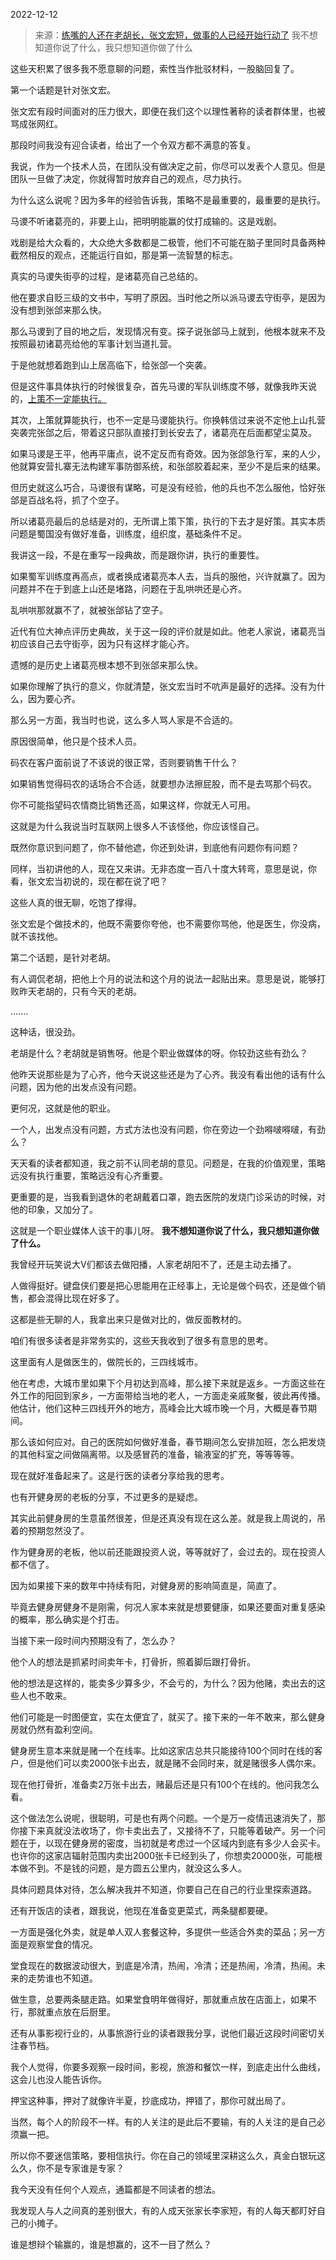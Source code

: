 2022-12-12

> 来源：[练嘴的人还在老胡长，张文宏短，做事的人已经开始行动了](http://mp.weixin.qq.com/s?__biz=MzU0MjYwNDU2Mw==&mid=2247509118&idx=1&sn=aca77ecf564bf034f308e7e962c066e1&chksm=fb1ac802cc6d411439307b61d06a9e1b4a0fc3572d45bf2e962011870cc92d5d3192ef76e9ba&scene=27#wechat_redirect)
> 我不想知道你说了什么，我只想知道你做了什么

这些天积累了很多我不愿意聊的问题，索性当作批驳材料，一股脑回复了。  

第一个话题是针对张文宏。  

张文宏有段时间面对的压力很大，即便在我们这个以理性著称的读者群体里，也被骂成张网红。  

那段时间我没有迎合读者，给出了一个令双方都不满意的答复。

我说，作为一个技术人员，在团队没有做决定之前，你尽可以发表个人意见。但是团队一旦做了决定，你就得暂时放弃自己的观点，尽力执行。

为什么这么说呢？因为多年的经验告诉我，策略不是最重要的，最重要的是执行。  

马谡不听诸葛亮的，非要上山，把明明能赢的仗打成输的。这是戏剧。  

戏剧是给大众看的，大众绝大多数都是二极管，他们不可能在脑子里同时具备两种截然相反的观点，还能运行自如，那是第一流智慧的标志。  

真实的马谡失街亭的过程，是诸葛亮自己总结的。  

他在要求自贬三级的文书中，写明了原因。当时他之所以派马谡去守街亭，是因为没有想到张郃来那么快。

那么马谡到了目的地之后，发现情况有变。探子说张郃马上就到，他根本就来不及按照最初诸葛亮给他的军事计划当道扎营。

于是他就想着跑到山上居高临下，给张郃一个突袭。  

但是这件事具体执行的时候很复杂，首先马谡的军队训练度不够，就像我昨天说的，[上策不一定能执行。](http://mp.weixin.qq.com/s?__biz=MzU0MjYwNDU2Mw==&mid=2247509113&idx=1&sn=b980eb3e66f9ea1472c59a704e32dcdb&chksm=fb1ac805cc6d41138c0774b8776f8ef380cb5e03476c49d32adad947f77332046704078bcbee&scene=21#wechat_redirect)  

其次，上策就算能执行，也不一定是马谡能执行。你换韩信过来说不定他上山扎营突袭完张郃之后，带着这只部队直接打到长安去了，诸葛亮在后面都望尘莫及。  

如果马谡是王平，他再平庸点，说不定反而有奇效。因为张郃急行军，来的人少，他就算安营扎寨无法构建军事防御系统，和张郃胶着起来，至少不是后来的结果。  

但历史就这么巧合，马谡很有谋略，可是没有经验，他的兵也不怎么服他，恰好张郃是百战名将，抓了个空子。  

所以诸葛亮最后的总结是对的，无所谓上策下策，执行的下去才是好策。其实本质问题是蜀国没有做好准备，训练度，组织度，基础条件不足。

我讲这一段，不是在重写一段典故，而是跟你讲，执行的重要性。  

如果蜀军训练度再高点，或者换成诸葛亮本人去，当兵的服他，兴许就赢了。因为问题并不在于到底上山还是堵路，问题在于乱哄哄还是心齐。  

乱哄哄那就赢不了，就被张郃钻了空子。

近代有位大神点评历史典故，关于这一段的评价就是如此。他老人家说，诸葛亮当初应该自己去守街亭，因为只有这样才能心齐。  

遗憾的是历史上诸葛亮根本想不到张郃来那么快。

如果你理解了执行的意义，你就清楚，张文宏当时不吭声是最好的选择。没有为什么，因为要心齐。  

那么另一方面，我当时也说，这么多人骂人家是不合适的。  

原因很简单，他只是个技术人员。  

码农在客户面前说了不该说的很正常，否则要销售干什么？  

如果销售觉得码农的话场合不合适，就要想办法擦屁股，而不是去骂那个码农。  

你不可能指望码农情商比销售还高，如果这样，你就无人可用。  

这就是为什么我说当时互联网上很多人不该怪他，你应该怪自己。  

既然你意识到问题了，你不替他遮，你还到处讲，到底他有问题你有问题？  

同样，当初讲他的人，现在又来讲。无非态度一百八十度大转弯，意思是说，你看，张文宏当初说的，现在都在说了吧？

这些人真的很无聊，吃饱了撑得。  

张文宏是个做技术的，他既不需要你夸他，也不需要你骂他，他是医生，你没病，就不该找他。  

第二个话题，是针对老胡。  

有人调侃老胡，把他上个月的说法和这个月的说法一起贴出来。意思是说，能够打败昨天老胡的，只有今天的老胡。

.......

这种话，很没劲。

老胡是什么？老胡就是销售呀。他是个职业做媒体的呀。你较劲这些有劲么？  

他昨天说那些是为了心齐，他今天说这些还是为了心齐。我没有看出他的话有什么问题，因为他的出发点没有问题。  

更何况，这就是他的职业。

一个人，出发点没有问题，方式方法也没有问题，你在旁边一个劲嘚啵嘚啵，有劲么？

天天看的读者都知道，我之前不认同老胡的意见。问题是，在我的价值观里，策略远没有执行重要，策略远没有心齐重要。

更重要的是，当我看到退休的老胡戴着口罩，跑去医院的发烧门诊采访的时候，对他的印象，又加分了。

这就是一个职业媒体人该干的事儿呀。 **我不想知道你说了什么，我只想知道你做了什么。**  

我曾经开玩笑说大V们都该去做阳播，人家老胡阳不了，还是主动去播了。  

人做得挺好。键盘侠们要是把心思能用在正经事上，无论是做个码农，还是做个销售，都会混得比现在好多了。  

这都是些无聊的人，我拿出来只是做对比的，做反面教材的。  

咱们有很多读者是非常务实的，这些天我收到了很多有意思的思考。  

这里面有人是做医生的，做院长的，三四线城市。  

他在考虑，大城市里如果下个月初达到高峰，那么接下来就是返乡。一方面这些在外工作的阳回到家乡，一方面带给当地的老人，一方面走亲戚聚餐，彼此再传播。他估计，他们这种三四线开外的地方，高峰会比大城市晚一个月，大概是春节期间。  

那么该如何应对。自己的医院如何做好准备，春节期间怎么安排加班，怎么把发烧的其他科室之间做隔离带。以及感冒药的准备，输液室的扩充，等等等等。  

现在就好准备起来了。这是行医的读者分享给我的思考。

也有开健身房的老板的分享，不过更多的是疑虑。  

其实此前健身房的生意虽然很差，但是还真没有现在这么差。就是我上周说的，吊着的预期忽然没了。  

作为健身房的老板，他以前还能跟投资人说，等等就好了，会过去的。现在投资人都不信了。  

因为如果接下来的数年中持续有阳，对健身房的影响简直是，简直了。  

毕竟去健身房健身不是刚需，何况人家本来就是想要健康，如果还要面对重复感染的概率，那么确实是个打击。  

当接下来一段时间内预期没有了，怎么办？  

他个人的想法是抓紧时间卖年卡，打骨折，照着脚后跟打骨折。  

他的想法是这样的，能卖多少算多少，不会亏的，为什么？因为他赌，卖出去的这些人也不敢来。  

他们可能是一时图便宜，实在太便宜了，就买了。接下来的一年不敢来，那么健身房就仍然有盈利空间。  

健身房生意本来就是赌一个在线率。比如这家店总共只能接待100个同时在线的客户，但是他们可以卖2000张卡出去，就是赌不会同时来，就是赌很多人偶尔来。

现在他打骨折，准备卖2万张卡出去，赌最后还是只有100个在线的。他问我怎么看。

这个做法怎么说呢，很聪明，可是也有两个问题。一个是万一疫情迅速消失了，那你接下来真就没法收场了，你卡卖出去了，又接待不了，只能等着破产。另一个问题在于，以现在健身房的密度，当初就是考虑过一个区域内到底有多少人会买卡。也许你的这家店辐射范围内卖出2000张卡已经到头了，你想卖20000张，可能根本做不到。不是钱的问题，是方圆五公里内，就没这么多人。

具体问题具体对待，怎么解决我并不知道，你要自己在自己的行业里探索道路。  

还有开饭店的读者，跟我说，他现在准备变更菜式，两条腿都要硬。  

一方面是强化外卖，就是单人双人套餐这种，多提供一些适合外卖的菜品；另一方面是观察堂食的情况。

堂食现在的数据波动很大，到底是冷清，热闹，冷清；还是热闹，冷清，热闹。未来的走势谁也不知道。  

做生意，总要两条腿走路。如果堂食明年做得好，那就重点放在店面上，如果不行，那就重点放在后厨里。  

还有从事影视行业的，从事旅游行业的读者跟我分享，说他们最近这段时间密切关注春节档。  

我个人觉得，你要多观察一段时间，影视，旅游和餐饮一样，到底走出什么曲线，这会儿也没人能告诉你。  

押宝这种事，押对了就像许半夏，抄底成功，押错了，那你可就出局了。  

当然，每个人的阶段不一样。有的人关注的是此后不要输，有的人关注的是自己必须赢一把。  

所以你不要迷信策略，要相信执行。你在自己的领域里深耕这么久，真金白银玩这么久，你不是专家谁是专家？  

我今天没有任何个人观点，通篇都是不同读者的想法。  

我发现人与人之间真的差别很大，有的人成天张家长李家短，有的人每天都盯好自己的小摊子。

谁是想辩个输赢的，谁是想赢的，这不一目了然么？

